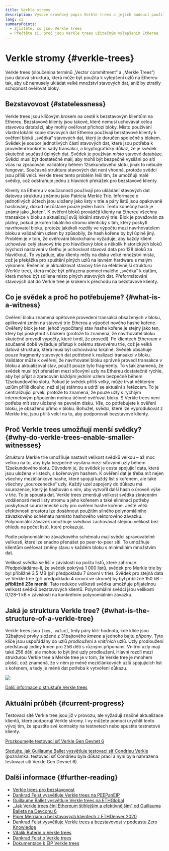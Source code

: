 ```yaml
---
title: Verkle stromy
description: Vysoce úrovňový popis Verkle trees a jejich budoucí použití k vylepšení Ethereum
lang: cs
summaryPoints:
  - Zjistěte, co jsou Verkle trees
  - Přečtěte si, proč jsou Verkle trees užitečným vylepšením Etherea
---
```


# Verkle stromy {#verkle-trees}

Verkle trees (sloučenina termínů „Vector commitment“ a „Merkle Trees“) jsou datová struktura, která může být použita k vylepšení uzlů na Ethereu tak, aby už nemusely ukládat velké množství stavových dat, aniž by ztratily schopnost ověřovat bloky.

## Bezstavovost {#statelessness}

Verkle trees jsou klíčovým krokem na cestě k bezstavovým klientům na Ethereu. Bezstavové klienty jsou takové, které nemusí uchovávat celou stavovou databázi, aby mohly ověřovat příchozí bloky. Místo používání vlastní lokální kopie stavových dat Etherea používají bezstavové klienty k ověření bloků „svědka“ stavových dat, který je doručen společně s blokem. Svědek je soubor jednotlivých částí stavových dat, které jsou potřeba k provedení konkrétní sady transakcí, a kryptografický důkaz, že je svědek skutečně součástí úplných dat. Svědek je používán _místo_ stavové databáze. Svědci musí být dostatečně malí, aby mohli být bezpečně vysíláni po síti včas na zpracování validátory během 12sekundového slotu, jinak to nebude fungovat. Současná struktura stavových dat není vhodná, protože svědci jsou příliš velcí. Verkle trees tento problém řeší tím, že umožňují malé svědky, což odstraňuje jednu z hlavních překážek pro bezstavové klienty.

<ExpandableCard title="Proč chceme bezstavové klienty?" eventCategory="/roadmap/verkle-trees" eventName="clicked why do we want stateless clients?">

Klienty na Ethereu v současnosti používají pro ukládání stavových dat datovou strukturu známou jako Patricia Merkle Trie. Informace o jednotlivých účtech jsou uloženy jako listy v trie a páry listů jsou opakovaně hashovány, dokud nezůstane pouze jeden hash. Tento konečný hash je známý jako „kořen“. K ověření bloků provádějí klienty na Ethereu všechny transakce v bloku a aktualizují svůj lokální stavový trie. Blok je považován za platný, pokud je kořen lokálního stromu identický s tím, který poskytl navrhovatel bloku, protože jakékoli rozdíly ve výpočtu mezi navrhovatelem bloku a validačním uzlem by způsobily, že hash kořene by byl úplně jiný. Problém je v tom, že ověřování blockchainu vyžaduje, aby každý klient uchovával celý stavový trie pro hlavičkový blok a několik historických bloků (výchozí nastavení v Gethu je uchovávat stavová data pro 128 bloků za hlavičkou). To vyžaduje, aby klienty měly na disku velké množství místa, což je překážka pro spuštění plných uzlů na levném hardwaru s malým výkonem. Řešením je aktualizovat stavový trie na efektivnější strukturu (Verkle tree), která může být přiřazena pomocí malého „svědka“ k datům, která mohou být sdílena místo plných stavových dat. Přeformátování stavových dat do Verkle tree je krokem k přechodu na bezstavové klienty.

</ExpandableCard>

## Co je svědek a proč ho potřebujeme? {#what-is-a-witness}

Ověření bloku znamená opětovné provedení transakcí obsažených v bloku, aplikování změn na stavový trie Etherea a výpočet nového hashe kořene. Ověřený blok je ten, jehož vypočítaný stav hashe kořene je stejný jako ten, který byl poskytnut s blokem (protože to znamená, že navrhovatel bloku skutečně provedl výpočty, které tvrdí, že provedl). Po klientech Ethereum v současné době vyžaduje přístup k celému stavovému trie, což je velká datová struktura, která musí být uchovávána lokálně. Svědek obsahuje pouze fragmenty stavových dat potřebné k realizaci transakcí v bloku. Validátor může k ověření, že navrhovatel bloku správně provedl transakce v bloku a aktualizoval stav, použít pouze tyto fragmenty. To však znamená, že svědek musí být přenášen mezi síťovými uzly na Ethereu dostatečně rychle, aby byl přijat a zpracován každým jedním uzlem bezpečně během 12sekundového slotu. Pokud je svědek příliš velký, může trvat některým uzlům příliš dlouho, než si jej stáhnou a udrží se aktuální s řetězcem. To je centralizující prvek, protože to znamená, že pouze uzly s rychlým internetovým připojením mohou účinně ověřovat bloky. S Verkle trees není potřeba mít stav uložený na pevném disku. _Vše_, co potřebujete k ověření bloku, je obsaženo přímo v bloku. Bohužel, svědci, které lze vyprodukovat z Merkle trie, jsou příliš velcí na to, aby podporovali bezstavové klienty.

## Proč Verkle trees umožňují menší svědky? {#why-do-verkle-trees-enable-smaller-witnesses}

Struktura Merkle trie umožňuje nastavit velikost svědků velkou – až moc velkou na to, aby byla bezpečně vysílána mezi síťovými uzly během 12sekundového slotu. Důvodem je, že svědek je cesta spojující data, která jsou uložena v listech, s kořenovým hashem. K ověření dat je třeba mít nejen všechny mezičlánkové hashe, které spojují každý list s kořenem, ale také všechny „sourozenecké“ uzly. Každý uzel zapojený do důkazu má sourozence, který je hashován s ním, aby vytvořil další hash o úroveň výše v trie. To je spousta dat. Verkle trees zmenšují velikost svědka zkrácením vzdálenosti mezi listy stromu a jeho kořenem a také eliminací potřeby poskytovat sourozenecké uzly pro ověření hashe kořene. Ještě větší efektivnosti prostoru lze dosáhnout použitím silného polynomiálního závazkového schématu namísto hashového vektorového závazku. Polynomiální závazek umožňuje svědkovi zachovávat stejnou velikost bez ohledu na počet listů, které prokazuje.

Podle polynomiálního závazkového schématu mají svědci spravovatelné velikosti, které lze snadno přenášet po peer-to-peer síti. To umožňuje klientům ověřovat změny stavu v každém bloku s minimálním množstvím dat.

<ExpandableCard title="O kolik přesně mohou Verkle trees zmenšit velikost svědka?" eventCategory="/roadmap/verkle-trees" eventName="clicked exactly how much can Verkle trees reduce witness size?">

Velikost svědka se liší v závislosti na počtu listů, které zahrnuje. Předpokládáme-li, že svědek pokrývá 1 000 listů, svědek pro Merkle trie by byl přibližně 3,5 MB (při předpokladu 7 úrovní v trie). Svědek pro stejná data ve Verkle tree (při předpokladu 4 úrovní ve stromě) by byl přibližně 150 kB – **přibližně 23x menší**. Tato redukce velikosti svědka umožňuje přijatelnou velikost svědků bezstavových klientů. Polynomiální svědci jsou velikosti 0,128–1 kB v závislosti na konkrétním polynomiálním závazku.

</ExpandableCard>

## Jaká je struktura Verkle tree? {#what-is-the-structure-of-a-verkle-tree}

Verkle trees jsou `(key, value)`, tedy páry klíč-hodnota, kde klíče jsou 32bajtové prvky složené z 31bajtového _kmene_ a jednoho bajtu _přípony_. Tyto klíče jsou uspořádány do uzlů _prodloužení_ a _vnitřních_ uzlů. Uzly prodloužení představují jediný kmen pro 256 dětí s různými příponami. Vnitřní uzly mají také 256 dětí, ale mohou to být jiné uzly prodloužení. Hlavní rozdíl mezi strukturou Verkle tree a Merkle tree je v tom, že Verkle tree je mnohem plošší, což znamená, že v něm je méně mezičlánkových uzlů spojujících list s kořenem, a tedy je méně dat potřeba k vytvoření důkazu.

![](./verkle.png)

[Další informace o struktuře Verkle trees](https://blog.ethereum.org/2021/12/02/verkle-tree-structure)

## Aktuální průběh {#current-progress}

Testovací sítě Verkle tree jsou již v provozu, ale vyžadují značné aktualizace klientů, které podporují Verkle stromy. I vy můžete pomoci urychlit tento vývoj tím, že spustíte své kontrakty na testnetech nebo spustíte testnetové klienty.

[Prozkoumejte testovací síť Verkle Gen Devnet 6](https://verkle-gen-devnet-6.ethpandaops.io/)

[Sledujte, jak Guillaume Ballet vysvětluje testovací síť Condrieu Verkle](https://www.youtube.com/watch?v=cPLHFBeC0Vg) (poznámka: testovací síť Condrieu byla důkaz prací a nyní byla nahrazena testovací sítí Verkle Gen Devnet 6).

## Další informace {#further-reading}

- [Verkle trees pro bezstavovost](https://verkle.info/)
- [Dankrad Feist vysvětluje Verkle trees na PEEPanEIP](https://www.youtube.com/watch?v=RGJOQHzg3UQ)
- [Guillaume Ballet vysvětluje Verkle trees na ETHGlobal](https://www.youtube.com/watch?v=f7bEtX3Z57o)
- [„Jak Verkle trees činí Ethereum štíhlejším a efektivnějším“ od Guillauma Balleta na Devconu 6](https://www.youtube.com/watch?v=Q7rStTKwuYs)
- [Piper Merriam o bezstavových klientech z ETHDenver 2020](https://www.youtube.com/watch?v=0yiZJNciIJ4)
- [Dankrad Feist vysvětluje Verkle trees a bezstavovost v podcastu Zero Knowledge](https://zeroknowledge.fm/podcast/202/)
- [Vitalik Buterin o Verkle trees](https://vitalik.eth.limo/general/2021/06/18/verkle.html)
- [Dankrad Feist o Verkle trees](https://dankradfeist.de/ethereum/2021/06/18/verkle-trie-for-eth1.html)
- [Dokumentace k EIP Verkle trees](https://notes.ethereum.org/@vbuterin/verkle_tree_eip#Illustration)
